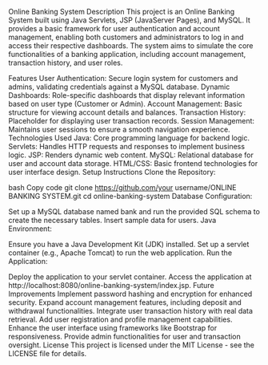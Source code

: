 Online Banking System
Description
This project is an Online Banking System built using Java Servlets, JSP (JavaServer Pages), and MySQL. It provides a basic framework for user authentication and account management, enabling both customers and administrators to log in and access their respective dashboards. The system aims to simulate the core functionalities of a banking application, including account management, transaction history, and user roles.

Features
User Authentication: Secure login system for customers and admins, validating credentials against a MySQL database.
Dynamic Dashboards: Role-specific dashboards that display relevant information based on user type (Customer or Admin).
Account Management: Basic structure for viewing account details and balances.
Transaction History: Placeholder for displaying user transaction records.
Session Management: Maintains user sessions to ensure a smooth navigation experience.
Technologies Used
Java: Core programming language for backend logic.
Servlets: Handles HTTP requests and responses to implement business logic.
JSP: Renders dynamic web content.
MySQL: Relational database for user and account data storage.
HTML/CSS: Basic frontend technologies for user interface design.
Setup Instructions
Clone the Repository:

bash
Copy code
git clone https://github.com/your username/ONLINE BANKING SYSTEM.git
cd online-banking-system
Database Configuration:

Set up a MySQL database named bank and run the provided SQL schema to create the necessary tables.
Insert sample data for users.
Java Environment:

Ensure you have a Java Development Kit (JDK) installed.
Set up a servlet container (e.g., Apache Tomcat) to run the web application.
Run the Application:

Deploy the application to your servlet container.
Access the application at http://localhost:8080/online-banking-system/index.jsp.
Future Improvements
Implement password hashing and encryption for enhanced security.
Expand account management features, including deposit and withdrawal functionalities.
Integrate user transaction history with real data retrieval.
Add user registration and profile management capabilities.
Enhance the user interface using frameworks like Bootstrap for responsiveness.
Provide admin functionalities for user and transaction oversight.
License
This project is licensed under the MIT License - see the LICENSE file for details.
